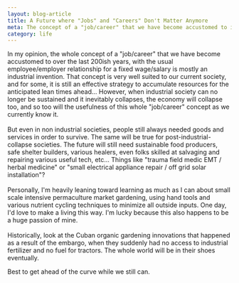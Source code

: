 ```yaml
---
layout: blog-article
title: A Future where "Jobs" and "Careers" Don't Matter Anymore
meta: The concept of a "job/career" that we have become accustomed to is a temporary industrial invention.
category: life
---
```



<p>In my opinion, the whole concept of a "job/career" that we have become accustomed to over the last 200ish years, with the usual employee/employer relationship for a fixed wage/salary is mostly an industrial invention.
That concept is very well suited to our current society, and for some, it is still an effective strategy to accumulate resources for the anticipated lean times ahead...
However, when industrial society can no longer be sustained and it inevitably collapses, the economy will collapse too, and so too will the usefulness of this whole "job/career" concept as we currently know it.
<br><br>
But even in non industrial societies, people still always needed goods and services in order to survive. The same will be true for post-industrial-collapse societies.
The future will still need sustainable food producers, safe shelter builders, various healers, even folks skilled at salvaging and repairing various useful tech, etc... Things like "trauma field medic EMT / herbal medicine" or "small electrical appliance repair / off grid solar installation"?
<br><br>
Personally, I'm heavily leaning toward learning as much as I can about small scale intensive permaculture market gardening, using hand tools and various nutrient cycling techniques to minimize all outside inputs. One day, I'd love to make a living this way. I'm lucky because this also happens to be a huge passion of mine.
<br><br>
Historically, look at the Cuban organic gardening innovations that happened as a result of the embargo, when they suddenly had no access to industrial fertilizer and no fuel for tractors. The whole world will be in their shoes eventually.


Best to get ahead of the curve while we still can.
</p>